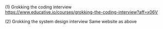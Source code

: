 (1) Grokking the coding interview 
    https://www.educative.io/courses/grokking-the-coding-interview?aff=x06V
    
(2) Grokking the system design interview
    Same website as above
    
    
